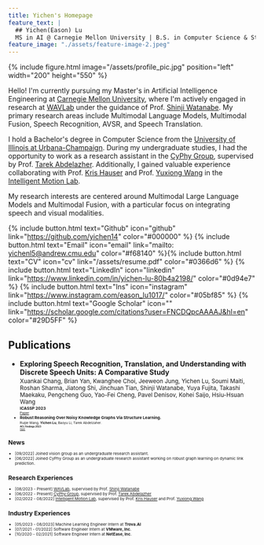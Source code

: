 ```yaml
---
title: Yichen's Homepage
feature_text: |
  ## Yichen(Eason) Lu
  MS in AI @ Carnegie Mellon University | B.S. in Computer Science & Statistics @ UIUC
feature_image: "./assets/feature-image-2.jpeg"
---
```

{% include figure.html image="/assets/profile_pic.jpg"  position="left"  width="200" height="550" %}

Hello! I'm currently pursuing my Master's in Artificial Intelligence Engineering at [Carnegie Mellon University](https://www.cmu.edu/), where I'm actively engaged in research at [WAVLab](https://www.wavlab.org/) under the guidance of Prof. [Shinji Watanabe](https://sites.google.com/view/shinjiwatanabe). My primary research areas include Multimodal Language Models, Multimodal Fusion, Speech Recognition, AVSR, and Speech Translation.

I hold a Bachelor's degree in Computer Science from the [University of Illinois at Urbana-Champaign](https://illinois.edu/). During my undergraduate studies, I had the opportunity to work as a research assistant in the [CyPhy Group](https://abdelzaher.cs.illinois.edu/teaching.html), supervised by Prof. [Tarek Abdelazher](https://abdelzaher.cs.illinois.edu/index.html). Additionally, I gained valuable experience collaborating with Prof. [Kris Hauser](https://kkhauser.web.illinois.edu/) and Prof. [Yuxiong Wang](https://yxw.web.illinois.edu/) in the [Intelligent Motion Lab](https://motion.cs.illinois.edu/index.html).

My research interests are centered around Multimodal Large Language Models and Multimodal Fusion, with a particular focus on integrating speech and visual modalities.

{% include button.html text="Github" icon="github" link="https://github.com/yichen14" color="#000000" %} {% include button.html text="Email" icon="email" link="mailto: yichenl5@andrew.cmu.edu" color="#f68140" %}{% include button.html text="CV" icon="cv" link="/assets/resume.pdf" color="#0366d6" %}  {% include button.html text="LinkedIn" icon="linkedin" link="https://www.linkedin.com/in/yichen-lu-80b4a2198/" color="#0d94e7" %} {% include button.html text="Ins" icon="instagram" link="https://www.instagram.com/eason_lu1017/" color="#05bf85" %} {% include button.html text="Google Scholar" icon="" link="https://scholar.google.com/citations?user=FNCDQpcAAAAJ&hl=en" color="#29D5FF" %} 

## Publications
  - **Exploring Speech Recognition, Translation, and Understanding with Discrete Speech Units: A Comparative Study**  
    <small>Xuankai Chang, Brian Yan, Kwanghee Choi, Jeeweon Jung, Yichen Lu, Soumi Maiti, Roshan Sharma, Jiatong Shi, Jinchuan Tian, Shinji Watanabe, Yuya Fujita, Takashi Maekaku, Pengcheng Guo, Yao-Fei Cheng, Pavel Denisov, Kohei Saijo, Hsiu-Hsuan Wang <small>  
    <small> **ICASSP 2023** <small>  
    [Paper](https://arxiv.org/abs/2309.15800)  
  - **Robust Reasoning Over Noisy Knowledge Graphs Via Structure Learning.**  
    <small>Ruijie Wang, **Yichen Lu**, Baoyu Li, Tarek Abdelzaher.<small>  
    <small>**ACL Findings 2023**<small>  
    [Paper](https://arxiv.org/abs/2306.07512)  

## News
  - [09/2022] Joined vision group as an undergraduate research assistant.
  - [06/2022] Joined CyPhy Group as an undergraduate research assistant working on robust graph learning on dynamic link prediction.

## Research Experiences
  - [08/2023 - Present] [WAVLab](https://www.wavlab.org/), supervised by Prof. [Shinji Watanabe](https://sites.google.com/view/shinjiwatanabe)
  - [06/2022 - Present] [CyPhy Group](https://abdelzaher.cs.illinois.edu/teaching.html), supervised by Prof. [Tarek Abdelazher](https://abdelzaher.cs.illinois.edu/index.html)
  - [02/2022 - 08/2022] [Intelligent Motion Lab](https://motion.cs.illinois.edu/), supervised by Prof. [Kris Hauser](https://kkhauser.web.illinois.edu/) and Prof. [Yuxiong Wang](https://yxw.web.illinois.edu/)

## Industry Experiences
  - [05/2023 - 08/2023] Machine Learning Engineer Intern at **Trova.AI**
  - [07/2021 - 01/2022] Software Engineer Intern at **VMware, Inc**.
  - [10/2020 - 02/2021] Software Engineer Intern at **NetEase, Inc**.




